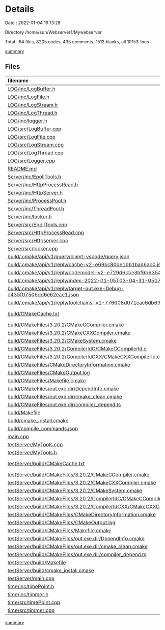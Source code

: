 # Details

Date : 2022-01-04 19:13:28

Directory /home/sun/Webserver1/Mywebserver

Total : 64 files,  8205 codes, 435 comments, 1513 blanks, all 10153 lines

[summary](results.md)

## Files
| filename | language | code | comment | blank | total |
| :--- | :--- | ---: | ---: | ---: | ---: |
| [LOG/inc/LogBuffer.h](/LOG/inc/LogBuffer.h) | C++ | 30 | 0 | 14 | 44 |
| [LOG/inc/LogFile.h](/LOG/inc/LogFile.h) | C++ | 26 | 0 | 13 | 39 |
| [LOG/inc/LogStream.h](/LOG/inc/LogStream.h) | C++ | 51 | 0 | 17 | 68 |
| [LOG/inc/LogThread.h](/LOG/inc/LogThread.h) | C++ | 50 | 0 | 36 | 86 |
| [LOG/inc/logger.h](/LOG/inc/logger.h) | C++ | 32 | 0 | 21 | 53 |
| [LOG/src/LogBuffer.cpp](/LOG/src/LogBuffer.cpp) | C++ | 7 | 0 | 10 | 17 |
| [LOG/src/LogFile.cpp](/LOG/src/LogFile.cpp) | C++ | 86 | 5 | 32 | 123 |
| [LOG/src/LogStream.cpp](/LOG/src/LogStream.cpp) | C++ | 111 | 1 | 35 | 147 |
| [LOG/src/LogThread.cpp](/LOG/src/LogThread.cpp) | C++ | 111 | 1 | 31 | 143 |
| [LOG/src/Logger.cpp](/LOG/src/Logger.cpp) | C++ | 59 | 8 | 27 | 94 |
| [README.md](/README.md) | Markdown | 2 | 0 | 1 | 3 |
| [Server/inc/EpollTools.h](/Server/inc/EpollTools.h) | C++ | 10 | 5 | 10 | 25 |
| [Server/inc/HttpProcessRead.h](/Server/inc/HttpProcessRead.h) | C++ | 41 | 4 | 20 | 65 |
| [Server/inc/HttpServer.h](/Server/inc/HttpServer.h) | C++ | 25 | 1 | 11 | 37 |
| [Server/inc/ProcessPool.h](/Server/inc/ProcessPool.h) | C++ | 283 | 19 | 29 | 331 |
| [Server/inc/ThreadPool.h](/Server/inc/ThreadPool.h) | C++ | 78 | 0 | 17 | 95 |
| [Server/inc/locker.h](/Server/inc/locker.h) | C++ | 37 | 3 | 9 | 49 |
| [Server/src/EpollTools.cpp](/Server/src/EpollTools.cpp) | C++ | 58 | 0 | 9 | 67 |
| [Server/src/HttpProcessRead.cpp](/Server/src/HttpProcessRead.cpp) | C++ | 204 | 1 | 14 | 219 |
| [Server/src/Httpserver.cpp](/Server/src/Httpserver.cpp) | C++ | 26 | 0 | 14 | 40 |
| [Server/src/locker.cpp](/Server/src/locker.cpp) | C++ | 57 | 0 | 5 | 62 |
| [build/.cmake/api/v1/query/client-vscode/query.json](/build/.cmake/api/v1/query/client-vscode/query.json) | JSON | 1 | 0 | 0 | 1 |
| [build/.cmake/api/v1/reply/cache-v2-e69bc80be1bb1bab6ac0.json](/build/.cmake/api/v1/reply/cache-v2-e69bc80be1bb1bab6ac0.json) | JSON | 1,163 | 0 | 1 | 1,164 |
| [build/.cmake/api/v1/reply/codemodel-v2-e729d6cbe3bf6b63547e.json](/build/.cmake/api/v1/reply/codemodel-v2-e729d6cbe3bf6b63547e.json) | JSON | 59 | 0 | 1 | 60 |
| [build/.cmake/api/v1/reply/index-2022-01-05T03-04-31-0517.json](/build/.cmake/api/v1/reply/index-2022-01-05T03-04-31-0517.json) | JSON | 110 | 0 | 1 | 111 |
| [build/.cmake/api/v1/reply/target-out.exe-Debug-c435f07506dd6e62eae1.json](/build/.cmake/api/v1/reply/target-out.exe-Debug-c435f07506dd6e62eae1.json) | JSON | 213 | 0 | 1 | 214 |
| [build/.cmake/api/v1/reply/toolchains-v1-776008d071eac6db6945.json](/build/.cmake/api/v1/reply/toolchains-v1-776008d071eac6db6945.json) | JSON | 101 | 0 | 1 | 102 |
| [build/CMakeCache.txt](/build/CMakeCache.txt) | CMake Cache | 301 | 0 | 65 | 366 |
| [build/CMakeFiles/3.20.2/CMakeCCompiler.cmake](/build/CMakeFiles/3.20.2/CMakeCCompiler.cmake) | CMake | 61 | 0 | 18 | 79 |
| [build/CMakeFiles/3.20.2/CMakeCXXCompiler.cmake](/build/CMakeFiles/3.20.2/CMakeCXXCompiler.cmake) | CMake | 72 | 0 | 20 | 92 |
| [build/CMakeFiles/3.20.2/CMakeSystem.cmake](/build/CMakeFiles/3.20.2/CMakeSystem.cmake) | CMake | 10 | 0 | 6 | 16 |
| [build/CMakeFiles/3.20.2/CompilerIdC/CMakeCCompilerId.c](/build/CMakeFiles/3.20.2/CompilerIdC/CMakeCCompilerId.c) | C | 570 | 58 | 125 | 753 |
| [build/CMakeFiles/3.20.2/CompilerIdCXX/CMakeCXXCompilerId.cpp](/build/CMakeFiles/3.20.2/CompilerIdCXX/CMakeCXXCompilerId.cpp) | C++ | 561 | 60 | 123 | 744 |
| [build/CMakeFiles/CMakeDirectoryInformation.cmake](/build/CMakeFiles/CMakeDirectoryInformation.cmake) | CMake | 12 | 0 | 5 | 17 |
| [build/CMakeFiles/CMakeOutput.log](/build/CMakeFiles/CMakeOutput.log) | Log | 379 | 0 | 31 | 410 |
| [build/CMakeFiles/Makefile.cmake](/build/CMakeFiles/Makefile.cmake) | CMake | 116 | 0 | 6 | 122 |
| [build/CMakeFiles/out.exe.dir/DependInfo.cmake](/build/CMakeFiles/out.exe.dir/DependInfo.cmake) | CMake | 25 | 0 | 6 | 31 |
| [build/CMakeFiles/out.exe.dir/cmake_clean.cmake](/build/CMakeFiles/out.exe.dir/cmake_clean.cmake) | CMake | 32 | 0 | 2 | 34 |
| [build/CMakeFiles/out.exe.dir/compiler_depend.ts](/build/CMakeFiles/out.exe.dir/compiler_depend.ts) | TypeScript | 2 | 0 | 1 | 3 |
| [build/Makefile](/build/Makefile) | Makefile | 285 | 81 | 113 | 479 |
| [build/cmake_install.cmake](/build/cmake_install.cmake) | CMake | 46 | 0 | 9 | 55 |
| [build/compile_commands.json](/build/compile_commands.json) | JSON | 62 | 0 | 0 | 62 |
| [main.cpp](/main.cpp) | C++ | 113 | 8 | 23 | 144 |
| [testServer/MyTools.cpp](/testServer/MyTools.cpp) | C++ | 134 | 1 | 19 | 154 |
| [testServer/MyTools.h](/testServer/MyTools.h) | C++ | 17 | 8 | 12 | 37 |
| [testServer/build/CMakeCache.txt](/testServer/build/CMakeCache.txt) | CMake Cache | 304 | 0 | 65 | 369 |
| [testServer/build/CMakeFiles/3.20.2/CMakeCCompiler.cmake](/testServer/build/CMakeFiles/3.20.2/CMakeCCompiler.cmake) | CMake | 61 | 0 | 18 | 79 |
| [testServer/build/CMakeFiles/3.20.2/CMakeCXXCompiler.cmake](/testServer/build/CMakeFiles/3.20.2/CMakeCXXCompiler.cmake) | CMake | 72 | 0 | 20 | 92 |
| [testServer/build/CMakeFiles/3.20.2/CMakeSystem.cmake](/testServer/build/CMakeFiles/3.20.2/CMakeSystem.cmake) | CMake | 10 | 0 | 6 | 16 |
| [testServer/build/CMakeFiles/3.20.2/CompilerIdC/CMakeCCompilerId.c](/testServer/build/CMakeFiles/3.20.2/CompilerIdC/CMakeCCompilerId.c) | C | 570 | 58 | 125 | 753 |
| [testServer/build/CMakeFiles/3.20.2/CompilerIdCXX/CMakeCXXCompilerId.cpp](/testServer/build/CMakeFiles/3.20.2/CompilerIdCXX/CMakeCXXCompilerId.cpp) | C++ | 561 | 60 | 123 | 744 |
| [testServer/build/CMakeFiles/CMakeDirectoryInformation.cmake](/testServer/build/CMakeFiles/CMakeDirectoryInformation.cmake) | CMake | 12 | 0 | 5 | 17 |
| [testServer/build/CMakeFiles/CMakeOutput.log](/testServer/build/CMakeFiles/CMakeOutput.log) | Log | 379 | 0 | 31 | 410 |
| [testServer/build/CMakeFiles/Makefile.cmake](/testServer/build/CMakeFiles/Makefile.cmake) | CMake | 42 | 0 | 6 | 48 |
| [testServer/build/CMakeFiles/out.exe.dir/DependInfo.cmake](/testServer/build/CMakeFiles/out.exe.dir/DependInfo.cmake) | CMake | 15 | 0 | 6 | 21 |
| [testServer/build/CMakeFiles/out.exe.dir/cmake_clean.cmake](/testServer/build/CMakeFiles/out.exe.dir/cmake_clean.cmake) | CMake | 12 | 0 | 2 | 14 |
| [testServer/build/CMakeFiles/out.exe.dir/compiler_depend.ts](/testServer/build/CMakeFiles/out.exe.dir/compiler_depend.ts) | TypeScript | 2 | 0 | 1 | 3 |
| [testServer/build/Makefile](/testServer/build/Makefile) | Makefile | 105 | 51 | 53 | 209 |
| [testServer/build/cmake_install.cmake](/testServer/build/cmake_install.cmake) | CMake | 46 | 0 | 9 | 55 |
| [testServer/main.cpp](/testServer/main.cpp) | C++ | 48 | 2 | 3 | 53 |
| [time/inc/timePoint.h](/time/inc/timePoint.h) | C++ | 28 | 0 | 14 | 42 |
| [time/inc/timmer.h](/time/inc/timmer.h) | C++ | 35 | 0 | 22 | 57 |
| [time/src/timePoint.cpp](/time/src/timePoint.cpp) | C++ | 36 | 0 | 23 | 59 |
| [time/src/timmer.cpp](/time/src/timmer.cpp) | C++ | 38 | 0 | 17 | 55 |

[summary](results.md)